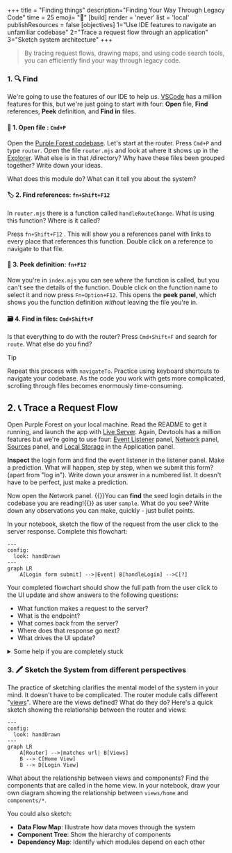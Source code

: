 +++
title = "Finding things"
description="Finding Your Way Through Legacy Code"
time = 25
emoji= "🧭"
[build]
  render = 'never'
  list = 'local'
  publishResources = false
[objectives]
    1="Use IDE features to navigate an unfamiliar codebase"
    2="Trace a request flow through an application"
    3="Sketch system architecture"
+++

> By tracing request flows, drawing maps, and using code search tools, you can efficiently find your way through legacy code.

### 1. 🔍 Find

We're going to use the features of our IDE to help us. [VSCode](https://code.visualstudio.com/docs/getstarted/getting-started) has a million features for this, but we're just going to start with four: **Open** file, **Find** references, **Peek** definition, and **Find in** files.

#### 📂 1. Open file : `Cmd+P`

Open the [Purple Forest codebase](https://github.com/CodeYourFuture/Module-Legacy-Code). Let's start at the router. Press `Cmd+P` and type `router`. O*p*en the file `router.mjs` and look at where it shows up in the [Explorer](https://code.visualstudio.com/docs/getstarted/userinterface#_explorer-view). What else is in that /directory? Why have these files been grouped together? Write down your ideas.

What does this module do? What can it tell you about the system?

#### 🏷 2. Find references: `fn+Shift+F12`

In `router.mjs` there is a function called `handleRouteChange`. What is using this function? Where is it called?

Press `fn+Shift+F12` . This will show you a references panel with links to every place that references this function. Double click on a reference to navigate to that file.

#### 🫣 3. Peek definition: `fn+F12`

Now you're in `index.mjs` you can see _where_ the function is called, but you can't see the details of the function. Double click on the function name to select it and now press `Fn+Option+F12`. This opens the **peek panel**, which shows you the function definition _without_ leaving the file you're in.

#### 🗃 4. Find in files: `Cmd+Shift+F`

Is that everything to do with the router? Press `Cmd+Shift+F` and search for `route`. What else do you find?

> [!TIP]
> Repeat this process with `navigateTo`. Practice using keyboard shortcuts to navigate your codebase. As the code you work with gets more complicated, scrolling through files becomes enormously time-consuming.

## 2. 📞 Trace a Request Flow

Open Purple Forest on your local machine. Read the README to get it running, and launch the app with [Live Server](https://marketplace.visualstudio.com/items?itemName=ritwickdey.LiveServer). Again, Devtools has a million features but we're going to use four: [Event Listener](https://developer.chrome.com/blog/easily-jump-to-event-listeners) panel, [Network](https://developer.chrome.com/docs/devtools/network) panel, [Sources](https://developer.chrome.com/docs/devtools/sources) panel, and [Local Storage](https://developer.chrome.com/docs/devtools/storage/localstorage) in the Application panel.

**Inspect** the login form and find the event listener in the listener panel. Make a prediction. What will happen, step by step, when we submit this form? (apart from "log in"). Write down your answer in a numbered list. It doesn't have to be perfect, just make a prediction.

Now open the Network panel. {{<tooltip title="Log in">}}You can **find** the seed login details in the codebase you are reading!{{</tooltip>}} as user `sample`. What do you see? Write down any observations you can make, quickly - just bullet points.

In your notebook, sketch the flow of the request from the user click to the server response. Complete this flowchart:

```mermaid
---
config:
  look: handDrawn
---
graph LR
    A[Login form submit] -->|Event| B[handleLogin] -->C[?]
```

Your completed flowchart should show the full path from the user click to the UI update and show answers to the following questions:

- What function makes a request to the server?
- What is the endpoint?
- What comes back from the server?
- Where does that response go next?
- What drives the UI update?

<details>
<summary>Some help if you are completely stuck</summary>
Login form submit --> Event calls--> handleLogin --> Sends form data to apiService.login --> Fetches token & success from /login --> calls updateState --> State updates, persists to localStorage, dispatches state-change event --> Router listens for event and --> calls Home View --> calls Render --> renders Profile, Timeline, and Logout components with current State
</details>

### 3. 🖍 Sketch the System from different perspectives

The practice of sketching clarifies the mental model of the system in your mind. It doesn't have to be complicated. The router module calls different "[views](https://medium.com/front-end-weekly/what-is-a-view-in-web-application-6a2836eed4eb)". Where are the views defined? What do they do? Here's a quick sketch showing the relationship between the router and views:

```mermaid
---
config:
  look: handDrawn
---
graph LR
    A[Router] -->|matches url| B[Views]
    B --> C[Home View]
    B --> D[Login View]
```

What about the relationship between views and components? Find the components that are called in the home view. In your notebook, draw your own diagram showing the relationship between `views/home` and `components/*`.

You could also sketch:

- **Data Flow Map**: Illustrate how data moves through the system
- **Component Tree**: Show the hierarchy of components
- **Dependency Map**: Identify which modules depend on each other
